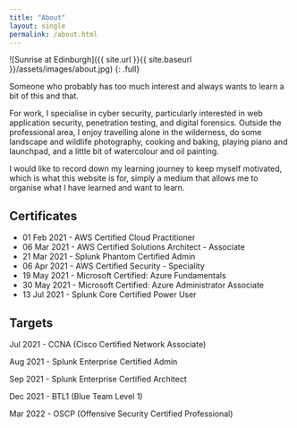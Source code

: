 ```yaml
---
title: "About"
layout: single
permalink: /about.html
---
```


![Sunrise at Edinburgh]({{ site.url }}{{ site.baseurl }}/assets/images/about.jpg)
{: .full}

Someone who probably has too much interest and always wants to learn a bit of this and that.

For work, I specialise in cyber security, particularly interested in web application security, penetration testing, and digital forensics. Outside the professional area, I enjoy travelling alone in the wilderness, do some landscape and wildlife photography, cooking and baking, playing piano and launchpad, and a little bit of watercolour and oil painting.

I would like to record down my learning journey to keep myself motivated, which is what this website is for, simply a medium that allows me to organise what I have learned and want to learn.

## Certificates
- 01 Feb 2021 - AWS Certified Cloud Practitioner
- 06 Mar 2021 - AWS Certified Solutions Architect - Associate
- 21 Mar 2021 - Splunk Phantom Certified Admin
- 06 Apr 2021 - AWS Certified Security - Speciality
- 19 May 2021 - Microsoft Certified: Azure Fundamentals
- 30 May 2021 - Microsoft Certified: Azure Administrator Associate
- 13 Jul 2021 - Splunk Core Certified Power User

## Targets
Jul 2021 - CCNA (Cisco Certified Network Associate)

Aug 2021 - Splunk Enterprise Certified Admin

Sep 2021 - Splunk Enterprise Certified Architect

Dec 2021 - BTL1 (Blue Team Level 1)

Mar 2022 - OSCP (Offensive Security Certified Professional)
